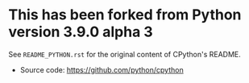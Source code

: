 # This has been forked from Python version 3.9.0 alpha 3

See `README_PYTHON.rst` for the original content of CPython's README.
- Source code: https://github.com/python/cpython

